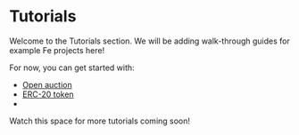 # Tutorials

Welcome to the Tutorials section. We will be adding walk-through guides for example Fe projects here!

For now, you can get started with: 

- [Open auction](auction.md)
- [ERC-20 token](erc-20.md)
- 

Watch this space for more tutorials coming soon!